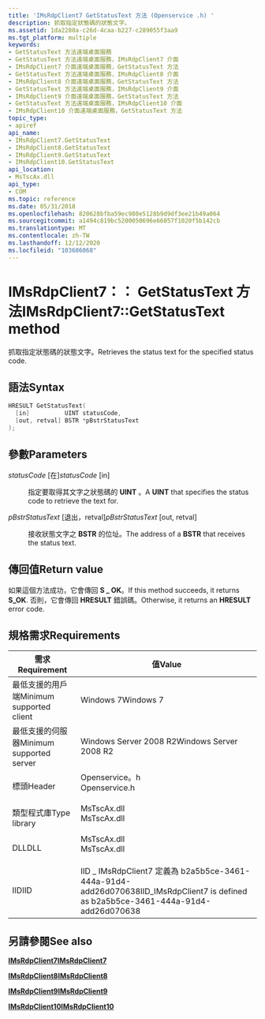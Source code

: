 ```yaml
---
title: 'IMsRdpClient7 GetStatusText 方法 (Openservice .h) '
description: 抓取指定狀態碼的狀態文字。
ms.assetid: 1da2280a-c26d-4caa-b227-c289055f3aa9
ms.tgt_platform: multiple
keywords:
- GetStatusText 方法遠端桌面服務
- GetStatusText 方法遠端桌面服務，IMsRdpClient7 介面
- IMsRdpClient7 介面遠端桌面服務，GetStatusText 方法
- GetStatusText 方法遠端桌面服務，IMsRdpClient8 介面
- IMsRdpClient8 介面遠端桌面服務，GetStatusText 方法
- GetStatusText 方法遠端桌面服務，IMsRdpClient9 介面
- IMsRdpClient9 介面遠端桌面服務，GetStatusText 方法
- GetStatusText 方法遠端桌面服務，IMsRdpClient10 介面
- IMsRdpClient10 介面遠端桌面服務，GetStatusText 方法
topic_type:
- apiref
api_name:
- IMsRdpClient7.GetStatusText
- IMsRdpClient8.GetStatusText
- IMsRdpClient9.GetStatusText
- IMsRdpClient10.GetStatusText
api_location:
- MsTscAx.dll
api_type:
- COM
ms.topic: reference
ms.date: 05/31/2018
ms.openlocfilehash: 820628bfba59ec980e5128b9d9df3ee21b49a064
ms.sourcegitcommit: a1494c819bc5200050696e66057f1020f5b142cb
ms.translationtype: MT
ms.contentlocale: zh-TW
ms.lasthandoff: 12/12/2020
ms.locfileid: "103686068"
---
```

# <a name="imsrdpclient7getstatustext-method"></a><span data-ttu-id="697d7-112">IMsRdpClient7：： GetStatusText 方法</span><span class="sxs-lookup"><span data-stu-id="697d7-112">IMsRdpClient7::GetStatusText method</span></span>

<span data-ttu-id="697d7-113">抓取指定狀態碼的狀態文字。</span><span class="sxs-lookup"><span data-stu-id="697d7-113">Retrieves the status text for the specified status code.</span></span>

## <a name="syntax"></a><span data-ttu-id="697d7-114">語法</span><span class="sxs-lookup"><span data-stu-id="697d7-114">Syntax</span></span>


```C++
HRESULT GetStatusText(
  [in]          UINT statusCode,
  [out, retval] BSTR *pBstrStatusText
);
```



## <a name="parameters"></a><span data-ttu-id="697d7-115">參數</span><span class="sxs-lookup"><span data-stu-id="697d7-115">Parameters</span></span>

<dl> <dt>

<span data-ttu-id="697d7-116">*statusCode* \[在\]</span><span class="sxs-lookup"><span data-stu-id="697d7-116">*statusCode* \[in\]</span></span>
</dt> <dd>

<span data-ttu-id="697d7-117">指定要取得其文字之狀態碼的 **UINT** 。</span><span class="sxs-lookup"><span data-stu-id="697d7-117">A **UINT** that specifies the status code to retrieve the text for.</span></span>

</dd> <dt>

<span data-ttu-id="697d7-118">*pBstrStatusText* \[退出，retval\]</span><span class="sxs-lookup"><span data-stu-id="697d7-118">*pBstrStatusText* \[out, retval\]</span></span>
</dt> <dd>

<span data-ttu-id="697d7-119">接收狀態文字之 **BSTR** 的位址。</span><span class="sxs-lookup"><span data-stu-id="697d7-119">The address of a **BSTR** that receives the status text.</span></span>

</dd> </dl>

## <a name="return-value"></a><span data-ttu-id="697d7-120">傳回值</span><span class="sxs-lookup"><span data-stu-id="697d7-120">Return value</span></span>

<span data-ttu-id="697d7-121">如果這個方法成功，它會傳回 **S \_ OK**。</span><span class="sxs-lookup"><span data-stu-id="697d7-121">If this method succeeds, it returns **S\_OK**.</span></span> <span data-ttu-id="697d7-122">否則，它會傳回 **HRESULT** 錯誤碼。</span><span class="sxs-lookup"><span data-stu-id="697d7-122">Otherwise, it returns an **HRESULT** error code.</span></span>

## <a name="requirements"></a><span data-ttu-id="697d7-123">規格需求</span><span class="sxs-lookup"><span data-stu-id="697d7-123">Requirements</span></span>



| <span data-ttu-id="697d7-124">需求</span><span class="sxs-lookup"><span data-stu-id="697d7-124">Requirement</span></span> | <span data-ttu-id="697d7-125">值</span><span class="sxs-lookup"><span data-stu-id="697d7-125">Value</span></span> |
|-------------------------------------|------------------------------------------------------------------------------------------|
| <span data-ttu-id="697d7-126">最低支援的用戶端</span><span class="sxs-lookup"><span data-stu-id="697d7-126">Minimum supported client</span></span><br/> | <span data-ttu-id="697d7-127">Windows 7</span><span class="sxs-lookup"><span data-stu-id="697d7-127">Windows 7</span></span><br/>                                                                     |
| <span data-ttu-id="697d7-128">最低支援的伺服器</span><span class="sxs-lookup"><span data-stu-id="697d7-128">Minimum supported server</span></span><br/> | <span data-ttu-id="697d7-129">Windows Server 2008 R2</span><span class="sxs-lookup"><span data-stu-id="697d7-129">Windows Server 2008 R2</span></span><br/>                                                        |
| <span data-ttu-id="697d7-130">標頭</span><span class="sxs-lookup"><span data-stu-id="697d7-130">Header</span></span><br/>                   | <dl> <span data-ttu-id="697d7-131"><dt>Openservice。h</dt></span><span class="sxs-lookup"><span data-stu-id="697d7-131"><dt>Openservice.h</dt></span></span> </dl> |
| <span data-ttu-id="697d7-132">類型程式庫</span><span class="sxs-lookup"><span data-stu-id="697d7-132">Type library</span></span><br/>             | <dl> <span data-ttu-id="697d7-133"><dt>MsTscAx.dll</dt></span><span class="sxs-lookup"><span data-stu-id="697d7-133"><dt>MsTscAx.dll</dt></span></span> </dl>   |
| <span data-ttu-id="697d7-134">DLL</span><span class="sxs-lookup"><span data-stu-id="697d7-134">DLL</span></span><br/>                      | <dl> <span data-ttu-id="697d7-135"><dt>MsTscAx.dll</dt></span><span class="sxs-lookup"><span data-stu-id="697d7-135"><dt>MsTscAx.dll</dt></span></span> </dl>   |
| <span data-ttu-id="697d7-136">IID</span><span class="sxs-lookup"><span data-stu-id="697d7-136">IID</span></span><br/>                      | <span data-ttu-id="697d7-137">IID \_ IMsRdpClient7 定義為 b2a5b5ce-3461-444a-91d4-add26d070638</span><span class="sxs-lookup"><span data-stu-id="697d7-137">IID\_IMsRdpClient7 is defined as b2a5b5ce-3461-444a-91d4-add26d070638</span></span><br/>         |



## <a name="see-also"></a><span data-ttu-id="697d7-138">另請參閱</span><span class="sxs-lookup"><span data-stu-id="697d7-138">See also</span></span>

<dl> <dt>

[<span data-ttu-id="697d7-139">**IMsRdpClient7**</span><span class="sxs-lookup"><span data-stu-id="697d7-139">**IMsRdpClient7**</span></span>](imsrdpclient7.md)
</dt> <dt>

[<span data-ttu-id="697d7-140">**IMsRdpClient8**</span><span class="sxs-lookup"><span data-stu-id="697d7-140">**IMsRdpClient8**</span></span>](imsrdpclient8.md)
</dt> <dt>

[<span data-ttu-id="697d7-141">**IMsRdpClient9**</span><span class="sxs-lookup"><span data-stu-id="697d7-141">**IMsRdpClient9**</span></span>](imsrdpclient9.md)
</dt> <dt>

[<span data-ttu-id="697d7-142">**IMsRdpClient10**</span><span class="sxs-lookup"><span data-stu-id="697d7-142">**IMsRdpClient10**</span></span>](imsrdpclient10.md)
</dt> </dl>

 

 





